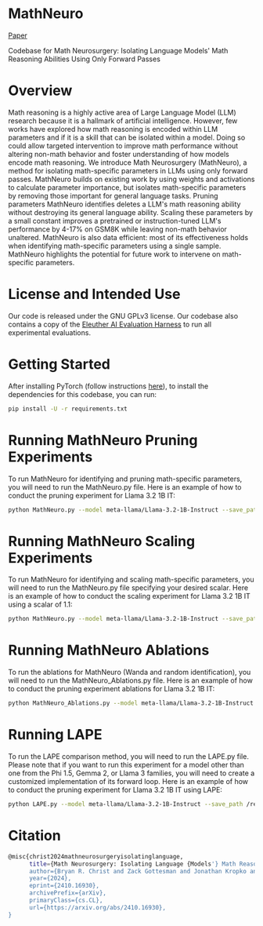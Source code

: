 # MathNeuro

[Paper](https://arxiv.org/abs/2410.16930)

Codebase for Math Neurosurgery: Isolating Language Models' Math Reasoning Abilities Using Only Forward Passes

# Overview 
Math reasoning is a highly active area of Large Language Model (LLM) research because it is a hallmark of artificial intelligence. However, few works have explored how math reasoning is encoded within LLM parameters and if it is a skill that can be isolated within a model. Doing so could allow targeted intervention to improve math performance without altering non-math behavior and foster understanding of how models encode math reasoning. We introduce Math Neurosurgery (MathNeuro), a method for isolating math-specific parameters in LLMs using only forward passes. MathNeuro builds on existing work by using weights and activations to calculate parameter importance, but isolates math-specific parameters by removing those important for general language tasks. Pruning parameters MathNeuro identifies deletes a LLM's math reasoning ability without destroying its general language ability. Scaling these parameters by a small constant improves a pretrained or instruction-tuned LLM's performance by 4-17% on GSM8K while leaving non-math behavior unaltered. MathNeuro is also data efficient: most of its effectiveness holds when identifying math-specific parameters using a single sample. MathNeuro highlights the potential for future work to intervene on math-specific parameters.

# License and Intended Use
Our code is released under the GNU GPLv3 license. Our codebase also contains a copy of the [Eleuther AI Evaluation Harness](https://github.com/EleutherAI/lm-evaluation-harness) to run all experimental evaluations. 

# Getting Started
After installing PyTorch (follow instructions [here](https://pytorch.org/get-started/locally/)), to install the dependencies for this codebase, you can run: 
```bash
pip install -U -r requirements.txt
```

# Running MathNeuro Pruning Experiments 
To run MathNeuro for identifying and pruning math-specific parameters, you will need to run the MathNeuro.py file. Here is an example of how to conduct the pruning experiment for Llama 3.2 1B IT: 
```bash
python MathNeuro.py --model meta-llama/Llama-3.2-1B-Instruct --save_path /results_path --train_dataset data/gsm8k.csv --eval_datasets race mmlu --calibration_datasets data/race.csv data/mmlu.csv --eval_dataset_subset 200 --calibration_dataset_names Race MMLU --train_lm_eval_task gsm8k_cot --pre_train_eval
```
# Running MathNeuro Scaling Experiments 
To run MathNeuro for identifying and scaling math-specific parameters, you will need to run the MathNeuro.py file specifying your desired scalar. Here is an example of how to conduct the scaling experiment for Llama 3.2 1B IT using a scalar of 1.1: 
```bash
python MathNeuro.py --model meta-llama/Llama-3.2-1B-Instruct --save_path /results_path --train_dataset data/gsm8k.csv --eval_datasets race mmlu --calibration_datasets data/race.csv data/mmlu.csv --eval_dataset_subset 200 --calibration_dataset_names Race MMLU --train_lm_eval_task gsm8k_cot --pre_train_eval --scalar 1.1
```
# Running MathNeuro Ablations
To run the ablations for MathNeuro (Wanda and random identification), you will need to run the MathNeuro_Ablations.py file. Here is an example of how to conduct the pruning experiment ablations for Llama 3.2 1B IT: 
```bash
python MathNeuro_Ablations.py --model meta-llama/Llama-3.2-1B-Instruct --save_path /results_path --train_dataset data/gsm8k.csv --eval_datasets race mmlu --calibration_datasets data/race.csv data/mmlu.csv --eval_dataset_subset 200 --calibration_dataset_names Race MMLU --train_lm_eval_task gsm8k_cot --pre_train_eval
```
# Running LAPE
To run the LAPE comparison method, you will need to run the LAPE.py file. Please note that if you want to run this experiment for a model other than one from the Phi 1.5, Gemma 2, or Llama 3 families, you will need to create a customized implementation of its forward loop. Here is an example of how to conduct the pruning experiment for Llama 3.2 1B IT using LAPE: 
```bash
python LAPE.py --model meta-llama/Llama-3.2-1B-Instruct --save_path /results_path --train_dataset data/gsm8k.csv --eval_datasets race mmlu --calibration_datasets data/race.csv data/mmlu.csv --eval_dataset_subset 200 --calibration_dataset_names Race MMLU --train_lm_eval_task gsm8k_cot --pre_train_eval
```

# Citation
```bash
@misc{christ2024mathneurosurgeryisolatinglanguage,
      title={Math Neurosurgery: Isolating Language {Models'} Math Reasoning Abilities Using Only Forward Passes}, 
      author={Bryan R. Christ and Zack Gottesman and Jonathan Kropko and Thomas Hartvigsen},
      year={2024},
      eprint={2410.16930},
      archivePrefix={arXiv},
      primaryClass={cs.CL},
      url={https://arxiv.org/abs/2410.16930}, 
}
```
